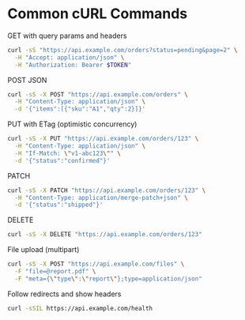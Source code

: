 # Common cURL Commands

GET with query params and headers
```bash
curl -sS "https://api.example.com/orders?status=pending&page=2" \
  -H "Accept: application/json" \
  -H "Authorization: Bearer $TOKEN"
```

POST JSON
```bash
curl -sS -X POST "https://api.example.com/orders" \
  -H "Content-Type: application/json" \
  -d '{"items":[{"sku":"A1","qty":2}]}'
```

PUT with ETag (optimistic concurrency)
```bash
curl -sS -X PUT "https://api.example.com/orders/123" \
  -H "Content-Type: application/json" \
  -H "If-Match: \"v1-abc123\"" \
  -d '{"status":"confirmed"}'
```

PATCH
```bash
curl -sS -X PATCH "https://api.example.com/orders/123" \
  -H "Content-Type: application/merge-patch+json" \
  -d '{"status":"shipped"}'
```

DELETE
```bash
curl -sS -X DELETE "https://api.example.com/orders/123"
```

File upload (multipart)
```bash
curl -sS -X POST "https://api.example.com/files" \
  -F "file=@report.pdf" \
  -F "meta={\"type\":\"report\"};type=application/json"
```

Follow redirects and show headers
```bash
curl -sSIL https://api.example.com/health
```
